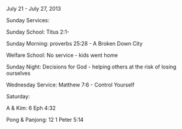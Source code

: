 July 21 - July 27, 2013

Sunday Services:

 Sunday School: Titus 2:1-

 Sunday Morning: proverbs 25:28 - A Broken Down City

 Welfare School: No service - kids went home

 Sunday Night: Decisions for God - helping others at the risk of losing ourselves

Wednesday Service: Matthew 7:6 - Control Yourself

Saturday:

 A & Kim: 6 Eph 4:32

 Pong & Panjong: 12 1 Peter 5:14